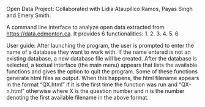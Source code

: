 Open Data Project:
Collaborated with Lidia Ataupillco Ramos, Payas Singh and Emery Smith.

A command line interface to analyze open data extracted from https://data.edmonton.ca. It provides 6 functionalities:
1.
2.
3.
4.
5.
6.

User guide:
After launching the program, the user is prompted to enter the name of a database they want to work with. If the name entered is not an existing database, a new database file will be created. After the database is selected, a textual interface (the main menu) appears that lists the available functions and gives the option to quit the program. Some of these functions generate html files as output. When this happens, the html filename appears in the format “QX.html” if it is the first time the function was run and “QX-n.html” otherwise where X is the question number and n is the number denoting the first available filename in the above format.
